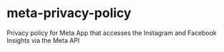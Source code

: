 # meta-privacy-policy
Privacy policy for Meta App that accesses the Instagram and Facebook Insights via the Meta API
